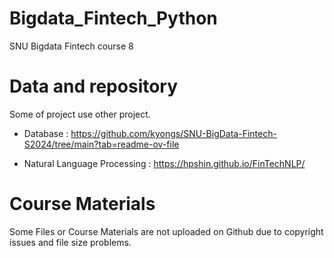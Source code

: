 # Bigdata_Fintech_Python

 SNU Bigdata Fintech course 8


# Data and repository

Some of project use other project. 

* Database : <https://github.com/kyongs/SNU-BigData-Fintech-S2024/tree/main?tab=readme-ov-file>

* Natural Language Processing : <https://hpshin.github.io/FinTechNLP/>




# Course Materials

Some Files or Course Materials are not uploaded on Github due to copyright issues and file size problems.
